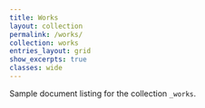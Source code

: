 ```yaml
---
title: Works
layout: collection
permalink: /works/
collection: works
entries_layout: grid
show_excerpts: true
classes: wide
---
```


Sample document listing for the collection `_works`.